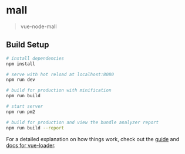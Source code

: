 # mall

> vue-node-mall

## Build Setup

``` bash
# install dependencies
npm install

# serve with hot reload at localhost:8080
npm run dev

# build for production with minification
npm run build

# start server 
npm run pm2

# build for production and view the bundle analyzer report
npm run build --report
```

For a detailed explanation on how things work, check out the [guide](http://vuejs-templates.github.io/webpack/) and [docs for vue-loader](http://vuejs.github.io/vue-loader).

